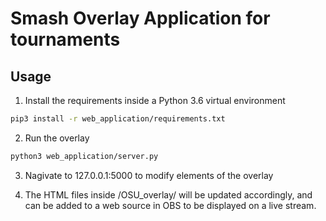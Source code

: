 # Smash Overlay Application for tournaments

## Usage

1. Install the requirements inside a Python 3.6 virtual environment

```bash
pip3 install -r web_application/requirements.txt
```

2. Run the overlay

```bash
python3 web_application/server.py
```

3. Nagivate to 127.0.0.1:5000 to modify elements of the overlay

4. The HTML files inside /OSU_overlay/ will be updated accordingly, and can be added to a web source in OBS to be displayed on a live stream.
